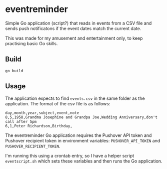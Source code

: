 # eventreminder

Simple Go application (script?) that reads in events from a CSV file and sends push notificatons if the event dates match the current date.

This was made for my amusement and entertainment only, to keep practising basic Go skills.

## Build

`go build`

## Usage

The application expects to find `events.csv` in the same folder as the application. The format of the csv file is as follows:

```csv
day,month,year,subject,event,note
8,5,1958,Grandma Josephine and Grandpa Joe,Wedding Anniversary,don't call after 5pm
6,1,Peter Richardson,Birthday,
```

The eventreminder Go application requires the Pushover API token and Pushover recipient token in environment variables: `PUSHOVER_API_TOKEN` and `PUSHOVER_RECIPIENT_TOKEN`. 

I'm running this using a crontab entry, so I have a helper script `eventscript.sh` which sets these variables and then runs the Go application.

